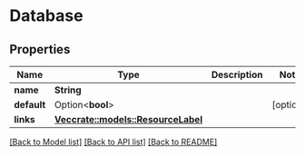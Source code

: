 # Database

## Properties

Name | Type | Description | Notes
------------ | ------------- | ------------- | -------------
**name** | **String** |  | 
**default** | Option<**bool**> |  | [optional]
**links** | [**Vec<crate::models::ResourceLabel>**](ResourceLabel.md) |  | 

[[Back to Model list]](../README.md#documentation-for-models) [[Back to API list]](../README.md#documentation-for-api-endpoints) [[Back to README]](../README.md)


